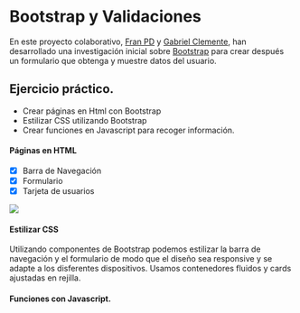 # Bootstrap y Validaciones

En este proyecto colaborativo, [Fran PD](https://github.com/franpd8) y [Gabriel Clemente](https://github.com/gabriel19971029), han desarrollado una investigación inicial sobre [Bootstrap](https://getbootstrap.com/) para crear después un formulario que obtenga y muestre datos del usuario.

## Ejercicio práctico.
- Crear páginas en Html con Bootstrap
- Estilizar CSS utilizando Bootstrap
- Crear funciones en Javascript para recoger información.

#### Páginas en HTML

- [x]  Barra de Navegación
- [x]  Formulario
- [x]  Tarjeta de usuarios

<img src="https://i.imgur.com/HFh5829.png" >

#### Estilizar CSS

Utilizando componentes de Bootstrap podemos estilizar la barra de navegación y el formulario de modo que el diseño sea responsive y se adapte a los disferentes dispositivos.  Usamos contenedores fluidos y cards ajustadas en rejilla.

#### Funciones con Javascript.


